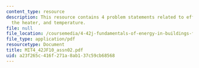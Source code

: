 ```yaml
---
content_type: resource
description: This resource contains 4 problem statements related to efficiency of
  the heater, and temperature.
file: null
file_location: /coursemedia/4-42j-fundamentals-of-energy-in-buildings-fall-2010/a23f265c416f271a8ab137c59cb68568_MIT4_42JF10_assn02.pdf
file_type: application/pdf
resourcetype: Document
title: MIT4_42JF10_assn02.pdf
uid: a23f265c-416f-271a-8ab1-37c59cb68568
---
```

